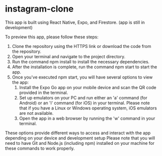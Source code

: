 # instagram-clone
This app is built using React Native, Expo, and Firestore.
(app is still in development)

To preview this app, please follow these steps:
1. Clone the repository using the HTTPS link or download the code from the repository.
2. Open your terminal and navigate to the project directory.
3. Run the command npm install to install the necessary dependencies.
4. After the installation is complete, run the command npm start to start the app.
5. Once you've executed npm start, you will have several options to view the app:
   1. Install the Expo Go app on your mobile device and scan the QR code provided in the terminal.
   2. Set up emulators on your PC and run either an 'a' command (for Android) or an 'i' command (for iOS) in your terminal. Please note that if you have a Linux or Windows operating system, iOS emulators are not available.
   3. Open the app in a web browser by running the 'w' command in your terminal.

These options provide different ways to access and interact with the app depending on your device and development setup
Please note that you will need to have Git and Node.js (including npm) installed on your machine for these commands to work properly.
